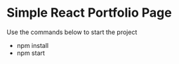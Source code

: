 # Simple React Portfolio Page

Use the commands below to start the project

- npm install
- npm start